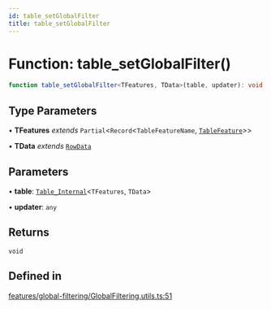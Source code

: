 ```yaml
---
id: table_setGlobalFilter
title: table_setGlobalFilter
---
```


# Function: table\_setGlobalFilter()

```ts
function table_setGlobalFilter<TFeatures, TData>(table, updater): void
```

## Type Parameters

• **TFeatures** *extends* `Partial`\<`Record`\<`TableFeatureName`, [`TableFeature`](../interfaces/tablefeature.md)\>\>

• **TData** *extends* [`RowData`](../type-aliases/rowdata.md)

## Parameters

• **table**: [`Table_Internal`](../type-aliases/table_internal.md)\<`TFeatures`, `TData`\>

• **updater**: `any`

## Returns

`void`

## Defined in

[features/global-filtering/GlobalFiltering.utils.ts:51](https://github.com/TanStack/table/blob/main/packages/table-core/src/features/global-filtering/GlobalFiltering.utils.ts#L51)

